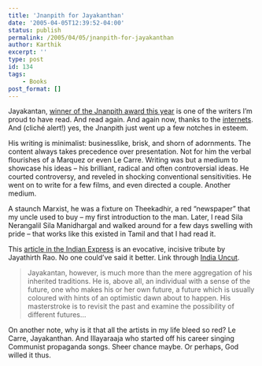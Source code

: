 ```yaml
---
title: 'Jnanpith for Jayakanthan'
date: '2005-04-05T12:39:52-04:00'
status: publish
permalink: /2005/04/05/jnanpith-for-jayakanthan
author: Karthik
excerpt: ''
type: post
id: 134
tags:
    - Books
post_format: []
---
```

Jayakantan, [winner of the Jnanpith award this year](http://www.chennaionline.com/cityfeature/Chennai/2005/03jayakanthan.asp) is one of the writers I’m proud to have read. And read again. And again now, thanks to the [internets](http://www.tamilnation.org/literature/jeyakantan/00.htm). And (cliché alert!) yes, the Jnanpith just went up a few notches in esteem.

His writing is minimalist: businesslike, brisk, and shorn of adornments. The content always takes precedence over presentation. Not for him the verbal flourishes of a Marquez or even Le Carre. Writing was but a medium to showcase his ideas – his brilliant, radical and often controversial ideas. He courted controversy, and reveled in shocking conventional sensitivities. He went on to write for a few films, and even directed a couple. Another medium.

A staunch Marxist, he was a fixture on Theekadhir, a red “newspaper” that my uncle used to buy – my first introduction to the man. Later, I read Sila Nerangalil Sila Manidhargal and walked around for a few days swelling with pride – that works like this existed in Tamil and that I had read it.

This [article in the Indian Express](http://www.indianexpress.com/full_story.php?content_id=67491) is an evocative, incisive tribute by Jayathirth Rao. No one could’ve said it better. Link through [India Uncut](http://indiauncut.blogspot.com/2005/04/has-sartre-read-my-work.html).

> Jayakantan, however, is much more than the mere aggregation of his inherited traditions. He is, above all, an individual with a sense of the future, one who makes his or her own future, a future which is usually coloured with hints of an optimistic dawn about to happen. His masterstroke is to revisit the past and examine the possibility of different futures…

On another note, why is it that all the artists in my life bleed so red? Le Carre, Jayakanthan. And Illayaraaja who started off his career singing Communist propaganda songs. Sheer chance maybe. Or perhaps, God willed it thus.